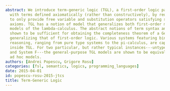 ```yaml
---
abstract: We introduce term-generic logic (TGL), a first-order logic parameterized
  with terms defined axiomatically (rather than constructively), by requiring terms
  to only provide free variable and substitution operators satisfying some reasonable
  axioms. TGL has a notion of model that generalizes both first-order models and Henkin
  models of the lambda-calculus. The abstract notions of term syntax and model are
  shown to be sufficient for obtaining the completeness theorem of a Gentzen system
  generalizing that of first-order logic. Various systems featuring bindings and contextual
  reasoning, ranging from pure type systems to the pi-calculus, are captured as theories
  inside TGL. For two particular, but rather typical instances---untyped lambda-calculus
  and System F---the general-purpose TGL models are shown to be equivalent with standard
  ad hoc models.
authors: [Andrei Popescu, Grigore Rosu]
categories: [fsl, semantics, logics, programming_languages]
date: 2015-04-01
id: popescu-rosu-2015-jtcs
title: Term-Generic Logic
---
```

